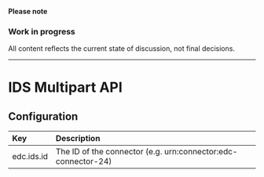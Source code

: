 **Please note**

### Work in progress

All content reflects the current state of discussion, not final decisions.

---

# IDS Multipart API

## Configuration

| Key |  Description |
|:---|:---|
| edc.ids.id | The ID of the connector (e.g. urn:connector:edc-connector-24) |